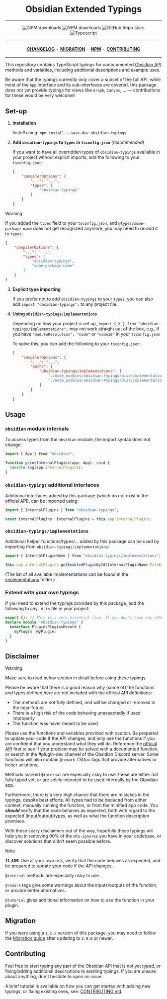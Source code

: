 <center>

# Obsidian Extended Typings

</center>

---

<div align="center">
    <a href="https://www.npmjs.com/package/obsidian-typings" style="text-decoration: none">
        <img alt="NPM downloads" src="https://img.shields.io/npm/v/obsidian-typings?color=red&label=Version%3A&logo=npm&logoColor=white&labelColor=red">
    </a>
    <a href="https://www.npmjs.com/package/obsidian-typings" style="text-decoration: none">
        <img alt="NPM downloads" src="https://img.shields.io/npm/dw/obsidian-typings?style=flat&label=Downloads">
    </a>
    <a href="https://github.com/Fevol/obsidian-typings/stargazers" style="text-decoration: none">
        <img alt="GitHub Repo stars" src="https://img.shields.io/github/stars/fevol/obsidian-typings?color=yellow&label=Stargazers%3A&logo=OpenTelemetry&logoColor=yellow">
    </a><br>
    <a href="https://www.typescriptlang.org/" style="text-decoration: none">
        <img alt="Typescript" src="https://img.shields.io/badge/-Typescript-3178C6?logo=Typescript&logoColor=white&style=flat&">
    </a>
</div>

---

<div align="center">
<h4>
 <a href="https://github.com/Fevol/obsidian-typings/blob/main/CHANGELOG.md">CHANGELOG</a>
 <span>&nbsp;·&nbsp;</span>
 <a href="https://github.com/Fevol/obsidian-typings/blob/main/MIGRATION.md">MIGRATION</a>
 <span>&nbsp;·&nbsp;</span>
 <a href="https://www.npmjs.com/package/obsidian-typings">NPM</a>
 <span>&nbsp;·&nbsp;</span>
 <a href="https://github.com/Fevol/obsidian-typings/blob/main/CONTRIBUTING.md">CONTRIBUTING</a>

</h4>
</div>

---

This repository contains TypeScript typings for undocumented [Obsidian API](https://github.com/obsidianmd/obsidian-api/blob/master/obsidian.d.ts) methods and variables, including additional descriptions and example uses.

Be aware that the typings currently only cover a subset of the full API: while most of the `App` interface and its sub-interfaces are covered, this package does not yet provide typings for views like `Graph`, `Canvas`, ... — contributions for these would be very welcome!

## Set-up
1. **Installation**

   _Install using_: `npm install --save-dev obsidian-typings`


2. **Add `obsidian-typings` to `types` in `tsconfig.json`** (_recommended_) <span id="add-types-setting-to-tsconfig-json"></span>

    If you want to have all overridden types of `obsidian-typings` available in your project without explicit imports, add the following to your `tsconfig.json`:

    ```json
    {
        "compilerOptions": {
            "...": "...",
            "types": [
                "obsidian-typings"
            ]
        }
    }
    ```

> [!WARNING]
>
> If you added the `types` field to your `tsconfig.json`, and `@types/some-package-name` does not get recognized anymore, you may need to re-add it to `types`:
> ```json
> {
>     "compilerOptions": {
>         "...": "...",
>         "types": [
>             "obsidian-typings",
>             "some-package-name"
>         ]
>     }
> }

3. **Explicit type importing**

   If you prefer not to add `obsidian-typings` to your `types`, you can also add `import "obsidian-typings";` to any project file.



4. **Using `obsidian-typings/implementations`** <span id="using-obsidian-typings-implementations"></span>

    Depending on how your project is set up, `import { X } from "obsidian-typings/implementations";` may not work straight out of the box, e.g., if you have `"moduleResolution": "node"` or `"node10"` in your `tsconfig.json`

    To solve this, you can add the following to your `tsconfig.json`:

    ```json
    {
        "compilerOptions": {
            "...": "...",
            "paths": {
                "obsidian-typings/implementations": [
                    "./node_modules/obsidian-typings/dist/implementations.d.ts",
                    "./node_modules/obsidian-typings/dist/implementations.cjs"
                ]
            }
        }
    }
    ```

## Usage

### `obsidian` module internals

To access types from the `obsidian` module, the import syntax does not change:

```ts
import { App } from "obsidian";

function printInternalPlugins(app: App): void {
  console.log(app.internalPlugins);
}
```

### `obsidian-typings` additional interfaces

Additional interfaces added by this package (which do not exist in the official API), can be imported using:

```ts
import { InternalPlugins } from "obsidian-typings";

const internalPlugins: InternalPlugins = this.app.internalPlugins;
```

### `obsidian-typings/implementations`

Additional helper functions/types/... added by this package can be used by importing from `obsidian-typings/implementations`:

```ts
import { InternalPluginName } from "obsidian-typings/implementations";

this.app.internalPlugins.getEnabledPluginById(InternalPluginName.FileExplorer);
```

(The list of all available implementations can be found in the [implementations](https://github.com/Fevol/obsidian-typings/tree/main/src/implementations) folder.)

### Extend with your own typings

If you need to extend the typings provided by this package, add the following to any `.d.ts` file in your project:

```ts
export {}; // This is a very essential line. If you don't have any other top-level `import/export` statements, those typings will work not as expected.
declare module "obsidian-typings" {
  interface PluginsPluginsRecord {
    myPlugin: MyPlugin;
  }
}
```

## Disclaimer

> [!WARNING]
>
> Make sure to read below section in detail before using these typings.

Please be aware that there is a good reason why (some of) the functions and types defined here are not included with the official API definitions:

-   The methods are not fully defined, and will be changed or removed in the near-future
-   There is a high risk of the code behaving unexpectedly if used improperly
-   The function was never meant to be used

Please use the functions and variables provided with caution. Be prepared to update your code if the API changes, and only use the functions if you are confident that you understand what they will do. Reference the [official API](https://github.com/obsidianmd/obsidian-api/blob/master/obsidian.d.ts) first to see if your problem may be solved with a documented function, or search in the #plugin-dev channel of the Obsidian Discord server. Some functions will also contain `@remark` TSDoc tags that provide alternatives or better solutions.

Methods marked `@internal` are especially risky to use: these are either not fully typed yet, or are solely intended to be used internally by the Obsidian app.

Furthermore, there is a very high chance that there are mistakes in the typings, despite best efforts. All types had to be deduced from either context, manually running the function, or from the minified app code. You _**should**_ verify that the code behaves as expected, both with regard to the expected (input/output)types, as well as what the function description promises.

With these scary disclaimers out of the way, hopefully these typings will help you in removing 90% of the `@ts-ignore`s you have in your codebase, or discover solutions that didn't seem possible before.

> [!NOTE]
>
> **TL;DR:** Use at your own risk, verify that the code behaves as expected, and be prepared to update your code if the API changes.
>
> `@internal` methods are especially risky to use.
>
> `@remark` tags give some warnings about the inputs/outputs of the function, or provide better alternatives.
>
> `@tutorial` gives additional information on how to use the function in your plugin.


## Migration

If you were using a `1.x.x` version of this package, you may need to follow the [Migration guide](https://github.com/Fevol/obsidian-typings/blob/main/MIGRATION.md) after updating to `2.0.0` or newer.


## Contributing

Feel free to start typing any part of the Obsidian API that is not yet typed, or fixing/adding additional descriptions to existing typings. If you are unsure about anything, don't hesitate to open an issue.

A brief tutorial is available on how you can get started with adding new typings, or fixing existing ones, see: [CONTRIBUTING.md](https://github.com/Fevol/obsidian-typings/blob/main/CONTRIBUTING.md).
